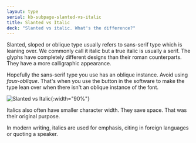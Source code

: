 ```yaml
---
layout: type
serial: kb-subpage-slanted-vs-italic
title: Slanted vs Italic
deck: "Slanted vs italic. What's the difference?"
---
```

Slanted, sloped or oblique type usually refers to sans-serif type which is leaning over. We commonly call it italic but a true italic is usually a serif. The glyphs have completely different designs than their roman counterparts. They have a more calligraphic appearance.

Hopefully the sans-serif type you use has an oblique instance. Avoid using *faux-oblique*. That's when you use the button in the software to make the type lean over when there isn't an oblique instance of the font.

![Slanted vs Italic]({{site.url}}/svg/kb/slanted-vs-italic.svg){:width="90%"}

Italics also often have smaller character width. They save space. That was their original purpose.

In modern writing, italics are used for emphasis, citing in foreign languages or quoting a speaker.